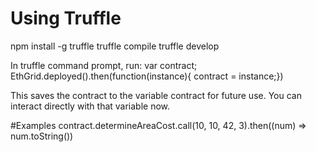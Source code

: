 # Using Truffle
npm install -g truffle
truffle compile
truffle develop

In truffle command prompt, run: 
var contract; EthGrid.deployed().then(function(instance){ contract = instance;})

This saves the contract to the variable contract for future use.  You can interact directly with that variable now.

#Examples
contract.determineAreaCost.call(10, 10, 42, 3).then((num) => num.toString())
